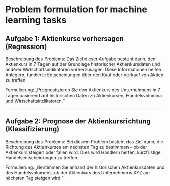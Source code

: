 # Problem formulation for machine learning tasks 

## Aufgabe 1: Aktienkurse vorhersagen (Regression)

Beschreibung des Problems:
Das Ziel dieser Aufgabe besteht darin, den Aktienkurs in 7 Tagen auf der Grundlage 
historischer Aktienkursdaten und anderer Wirtschaftsindikatoren vorherzusagen. 
Diese Informationen helfen Anlegern, fundierte Entscheidungen über den Kauf oder Verkauf von Aktien zu treffen.

Formulierung:
„Prognostizieren Sie den Aktienkurs des Unternehmens in 7 Tagen basierend auf historischen Daten zu Aktienkursen, 
Handelsvolumina und Wirtschaftsindikatoren.“

---

## Aufgabe 2: Prognose der Aktienkursrichtung (Klassifizierung)

Beschreibung des Problems:
Bei diesem Problem besteht das Ziel darin, die Richtung des Aktienkurses am nächsten Tag zu bestimmen
 – ob der Aktienkurs steigen oder fallen wird. Dies wird Händlern helfen, kurzfristige Handelsentscheidungen zu treffen.

Formulierung:
„Bestimmen Sie anhand der historischen Aktienkursdaten und des Handelsvolumens, 
ob der Aktienkurs des Unternehmens XYZ am nächsten Tag steigen wird.“